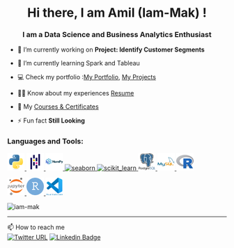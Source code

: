 <h1 align="center"> Hi there, I am Amil (Iam-Mak) !   </h1>

<h3 align="center">I am a Data Science and Business Analytics Enthusiast</h3>

- 🔭 I’m currently working on **Project: Identify Customer Segments**

- 🌱 I’m currently learning Spark and Tableau

-  :computer: Check my portfolio :[My Portfolio](https://iam-mak.github.io/Iam-Mak/index.html), [My Projects](https://iam-mak.github.io/Data-Science-And-Analytics-Portfolio-/)

- 👨‍💻 Know about my experiences [Resume](https://github.com/Iam-Mak/Iam-Mak)
- :page_with_curl: My [Courses & Certificates](https://github.com/Iam-Mak/Iam-Mak/blob/main/Courses%20%26%20Certificates.md)

- ⚡ Fun fact **Still Looking** 

<h3 align="left">Languages and Tools:</h3>
<p align="left"> <a href="https://www.python.org" target="_blank" rel="noreferrer"> <img src="https://raw.githubusercontent.com/devicons/devicon/master/icons/python/python-original.svg" alt="python" width="40" height="40"/> </a> <a href="https://pandas.pydata.org/" target="_blank" rel="noreferrer"> <img src="https://raw.githubusercontent.com/devicons/devicon/2ae2a900d2f041da66e950e4d48052658d850630/icons/pandas/pandas-original.svg" alt="pandas" width="40" height="40"/> </a> <a href="https://numpy.org/" target="_blank" rel="noreferrer"> <img src="https://github.com/devicons/devicon/blob/master/icons/numpy/numpy-original-wordmark.svg" alt="numpy" width="40" height="40"/> </a><a href="https://seaborn.pydata.org/" target="_blank" rel="noreferrer"> <img src="https://seaborn.pydata.org/_images/logo-mark-lightbg.svg" alt="seaborn" width="40" height="40"/> </a><a href="https://scikit-learn.org/" target="_blank" rel="noreferrer"> <img src="https://upload.wikimedia.org/wikipedia/commons/0/05/Scikit_learn_logo_small.svg" alt="scikit_learn" width="40" height="40"/> </a>  <a href="https://www.postgresql.org" target="_blank" rel="noreferrer"> <img src="https://raw.githubusercontent.com/devicons/devicon/master/icons/postgresql/postgresql-original-wordmark.svg" alt="postgresql" width="40" height="40"/> </a>  <a href="https://www.mysql.com/" target="_blank" rel="noreferrer"> <img src="https://github.com/devicons/devicon/blob/master/icons/mysql/mysql-original-wordmark.svg" alt="r" width="40" height="40"/> </a>  <a href="https://www.r-project.org/" target="_blank" rel="noreferrer"> <img src="https://github.com/devicons/devicon/blob/master/icons/r/r-original.svg" alt="r" width="40" height="40"/> </a>
 
 <a href="https://jupyter.org/" target="_blank" rel="noreferrer"> <img src="https://github.com/devicons/devicon/blob/master/icons/jupyter/jupyter-original-wordmark.svg" alt="jupyter notebook" width="40" height="40"/> </a>
 <a href="https://www.rstudio.com/" target="_blank" rel="noreferrer"> <img src="https://github.com/devicons/devicon/blob/master/icons/rstudio/rstudio-plain.svg" alt="r studio" width="40" height="40"/> </a><a href="https://code.visualstudio.com/" target="_blank" rel="noreferrer"> <img src="https://github.com/devicons/devicon/blob/master/icons/vscode/vscode-original-wordmark.svg" alt="visual studio code " width="40" height="40"/> </a>
</p>




<p><img align="center" src="https://github-readme-streak-stats.herokuapp.com/?user=iam-mak&" alt="iam-mak" /></p>



<!---
Iam-Mak/Iam-Mak is a ✨ special ✨ repository because its `README.md` (this file) appears on your GitHub profile.
You can click the Preview link to take a look at your changes.
--->



---
 📫 How to reach me  <br>
[![Twitter URL](https://img.shields.io/twitter/url?style=social&url=https%3A%2F%2Ftwitter.com%2FMohdAmilKhan8)](https://twitter.com/MohdAmilKhan8)
[![Linkedin Badge](https://img.shields.io/badge/-LinkedIn-blue?style=&logo=LinkedIn&logoColor=white&link=https://www.linkedin.com/in/amilk/)](https://www.linkedin.com/in/amilk/)

